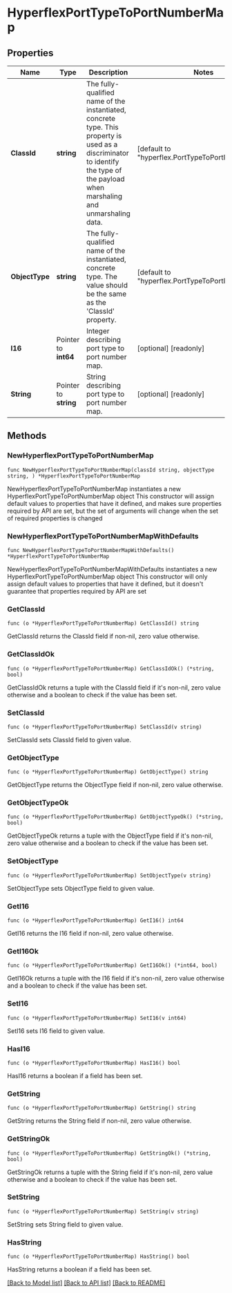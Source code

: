 # HyperflexPortTypeToPortNumberMap

## Properties

Name | Type | Description | Notes
------------ | ------------- | ------------- | -------------
**ClassId** | **string** | The fully-qualified name of the instantiated, concrete type. This property is used as a discriminator to identify the type of the payload when marshaling and unmarshaling data. | [default to "hyperflex.PortTypeToPortNumberMap"]
**ObjectType** | **string** | The fully-qualified name of the instantiated, concrete type. The value should be the same as the &#39;ClassId&#39; property. | [default to "hyperflex.PortTypeToPortNumberMap"]
**I16** | Pointer to **int64** | Integer describing port type to port number map. | [optional] [readonly] 
**String** | Pointer to **string** | String describing port type to port number map. | [optional] [readonly] 

## Methods

### NewHyperflexPortTypeToPortNumberMap

`func NewHyperflexPortTypeToPortNumberMap(classId string, objectType string, ) *HyperflexPortTypeToPortNumberMap`

NewHyperflexPortTypeToPortNumberMap instantiates a new HyperflexPortTypeToPortNumberMap object
This constructor will assign default values to properties that have it defined,
and makes sure properties required by API are set, but the set of arguments
will change when the set of required properties is changed

### NewHyperflexPortTypeToPortNumberMapWithDefaults

`func NewHyperflexPortTypeToPortNumberMapWithDefaults() *HyperflexPortTypeToPortNumberMap`

NewHyperflexPortTypeToPortNumberMapWithDefaults instantiates a new HyperflexPortTypeToPortNumberMap object
This constructor will only assign default values to properties that have it defined,
but it doesn't guarantee that properties required by API are set

### GetClassId

`func (o *HyperflexPortTypeToPortNumberMap) GetClassId() string`

GetClassId returns the ClassId field if non-nil, zero value otherwise.

### GetClassIdOk

`func (o *HyperflexPortTypeToPortNumberMap) GetClassIdOk() (*string, bool)`

GetClassIdOk returns a tuple with the ClassId field if it's non-nil, zero value otherwise
and a boolean to check if the value has been set.

### SetClassId

`func (o *HyperflexPortTypeToPortNumberMap) SetClassId(v string)`

SetClassId sets ClassId field to given value.


### GetObjectType

`func (o *HyperflexPortTypeToPortNumberMap) GetObjectType() string`

GetObjectType returns the ObjectType field if non-nil, zero value otherwise.

### GetObjectTypeOk

`func (o *HyperflexPortTypeToPortNumberMap) GetObjectTypeOk() (*string, bool)`

GetObjectTypeOk returns a tuple with the ObjectType field if it's non-nil, zero value otherwise
and a boolean to check if the value has been set.

### SetObjectType

`func (o *HyperflexPortTypeToPortNumberMap) SetObjectType(v string)`

SetObjectType sets ObjectType field to given value.


### GetI16

`func (o *HyperflexPortTypeToPortNumberMap) GetI16() int64`

GetI16 returns the I16 field if non-nil, zero value otherwise.

### GetI16Ok

`func (o *HyperflexPortTypeToPortNumberMap) GetI16Ok() (*int64, bool)`

GetI16Ok returns a tuple with the I16 field if it's non-nil, zero value otherwise
and a boolean to check if the value has been set.

### SetI16

`func (o *HyperflexPortTypeToPortNumberMap) SetI16(v int64)`

SetI16 sets I16 field to given value.

### HasI16

`func (o *HyperflexPortTypeToPortNumberMap) HasI16() bool`

HasI16 returns a boolean if a field has been set.

### GetString

`func (o *HyperflexPortTypeToPortNumberMap) GetString() string`

GetString returns the String field if non-nil, zero value otherwise.

### GetStringOk

`func (o *HyperflexPortTypeToPortNumberMap) GetStringOk() (*string, bool)`

GetStringOk returns a tuple with the String field if it's non-nil, zero value otherwise
and a boolean to check if the value has been set.

### SetString

`func (o *HyperflexPortTypeToPortNumberMap) SetString(v string)`

SetString sets String field to given value.

### HasString

`func (o *HyperflexPortTypeToPortNumberMap) HasString() bool`

HasString returns a boolean if a field has been set.


[[Back to Model list]](../README.md#documentation-for-models) [[Back to API list]](../README.md#documentation-for-api-endpoints) [[Back to README]](../README.md)


